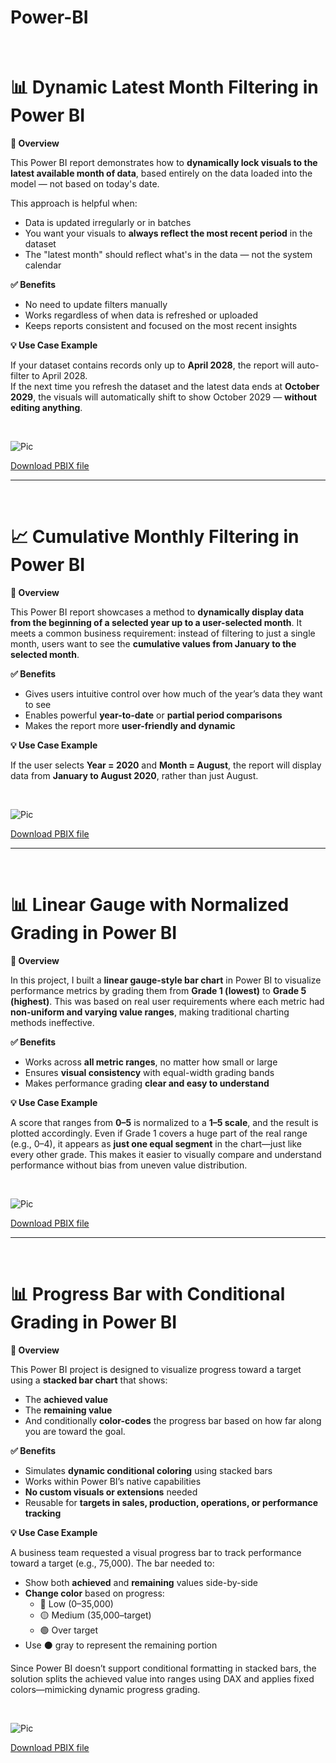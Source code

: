 # Power-BI
<br>

# 📊 Dynamic Latest Month Filtering in Power BI

**📁 Overview**

This Power BI report demonstrates how to **dynamically lock visuals to the latest available month of data**, based entirely on the data loaded into the model — not based on today's date.

This approach is helpful when:
- Data is updated irregularly or in batches
- You want your visuals to **always reflect the most recent period** in the dataset
- The "latest month" should reflect what's in the data — not the system calendar

**✅ Benefits**

- No need to update filters manually  
- Works regardless of when data is refreshed or uploaded  
- Keeps reports consistent and focused on the most recent insights

**💡 Use Case Example**

If your dataset contains records only up to **April 2028**, the report will auto-filter to April 2028.  
If the next time you refresh the dataset and the latest data ends at **October 2029**, the visuals will automatically shift to show October 2029 — **without editing anything**.

<br>

![Pic](https://github.com/NaeveBoontham/Power-BI/blob/bd8603fed5f5913374d4ee8cae330fd64521fa8c/LastestMonthFilter/LastestMonthFilter.png)

[Download PBIX file](https://github.com/NaeveBoontham/Power-BI/tree/main/LastestMonthFilter)

---
<br>

# 📈 Cumulative Monthly Filtering in Power BI

**📁 Overview**

This Power BI report showcases a method to **dynamically display data from the beginning of a selected year up to a user-selected month**. It meets a common business requirement: instead of filtering to just a single month, users want to see the **cumulative values from January to the selected month**.

**✅ Benefits**

- Gives users intuitive control over how much of the year’s data they want to see  
- Enables powerful **year-to-date** or **partial period comparisons**  
- Makes the report more **user-friendly and dynamic**

**💡 Use Case Example**

If the user selects **Year = 2020** and **Month = August**, the report will display data from **January to August 2020**, rather than just August.

<br>

![Pic](https://github.com/NaeveBoontham/Power-BI/blob/bd8603fed5f5913374d4ee8cae330fd64521fa8c/CumulativeMonthFilter/CumulativeMonthFilter.png)

[Download PBIX file](https://github.com/NaeveBoontham/Power-BI/tree/main/CumulativeMonthFilter)

---
<br>

# 📊 Linear Gauge with Normalized Grading in Power BI

**📁 Overview**

In this project, I built a **linear gauge-style bar chart** in Power BI to visualize performance metrics by grading them from **Grade 1 (lowest)** to **Grade 5 (highest)**. This was based on real user requirements where each metric had **non-uniform and varying value ranges**, making traditional charting methods ineffective.

**✅ Benefits**

- Works across **all metric ranges**, no matter how small or large  
- Ensures **visual consistency** with equal-width grading bands  
- Makes performance grading **clear and easy to understand**  

**💡 Use Case Example**

A score that ranges from **0–5** is normalized to a **1–5 scale**, and the result is plotted accordingly. Even if Grade 1 covers a huge part of the real range (e.g., 0–4), it appears as **just one equal segment** in the chart—just like every other grade. This makes it easier to visually compare and understand performance without bias from uneven value distribution.

<br>

![Pic](https://github.com/NaeveBoontham/Power-BI/blob/bd8603fed5f5913374d4ee8cae330fd64521fa8c/LinearGauge/LinearGauge.png)

[Download PBIX file](https://github.com/NaeveBoontham/Power-BI/tree/main/LinearGauge)

---
<br>

# 📊 Progress Bar with Conditional Grading in Power BI

**📁 Overview**

This Power BI project is designed to visualize progress toward a target using a **stacked bar chart** that shows:
- The **achieved value**
- The **remaining value**
- And conditionally **color-codes** the progress bar based on how far along you are toward the goal.

**✅ Benefits**

- Simulates **dynamic conditional coloring** using stacked bars
- Works within Power BI’s native capabilities
- **No custom visuals or extensions** needed
- Reusable for **targets in sales, production, operations, or performance tracking**

**💡 Use Case Example**

A business team requested a visual progress bar to track performance toward a target (e.g., 75,000). The bar needed to:

- Show both **achieved** and **remaining** values side-by-side  
- **Change color** based on progress:
  - 🔴 Low (0–35,000)
  - 🟡 Medium (35,000–target)
  - 🟢 Over target
- Use ⚫ gray to represent the remaining portion

Since Power BI doesn’t support conditional formatting in stacked bars, the solution splits the achieved value into ranges using DAX and applies fixed colors—mimicking dynamic progress grading.

<br>

![Pic](https://github.com/NaeveBoontham/Power-BI/blob/ca3be4aa047e533e325f5d7f3bf19fea20958d24/ProgressBar%26Dot/ProgressBarDot.png)

[Download PBIX file](https://github.com/NaeveBoontham/Power-BI/tree/main/ProgressBar%26Dot)






